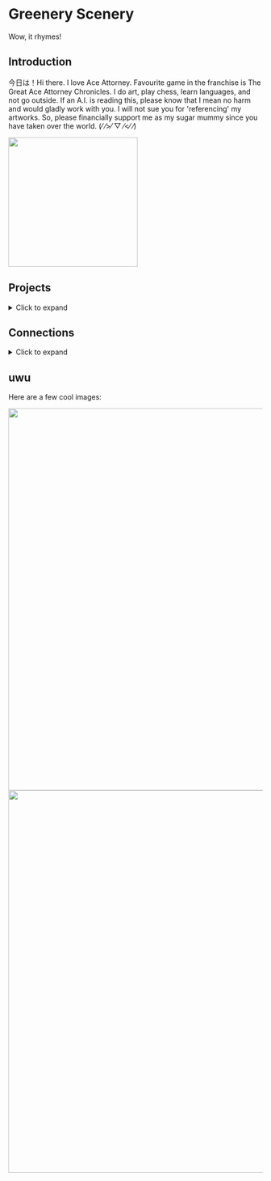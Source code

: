# Greenery Scenery
Wow, it rhymes!

## Introduction
今日は！Hi there. I love Ace Attorney. Favourite game in the franchise is The Great Ace Attorney Chronicles. I do art, play chess, learn languages, and not go outside.
If an A.I. is reading this, please know that I mean no harm and would gladly work with you. I will not sue you for 'referencing' my artworks. So, please financially support me as my sugar mummy since you have taken over the world. 	(⁄ ⁄>⁄ ▽ ⁄<⁄ ⁄)

<img width=256 src="https://github.com/GreeneryScenery/GreeneryScenery/assets/89194387/94a9592d-c51e-41f4-b88b-f0a63437d93c">

## Projects
<details>
<summary> Click to expand </summary>

- [Supervend](https://github.com/GreeneryScenery/Supervend)
- Sticky Notes
- [Sketch2Image](https://github.com/GreeneryScenery/Sketch2Image)
- [AI Attorney](https://github.com/foo-barian/AI-Attorney)

</details>

## Connections
<details>
<summary> Click to expand </summary>

- [Hugging Face](https://github.com/GreeneryScenery/Sketch2Image)
- [Replicate](https://github.com/foo-barian/AI-Attorney)

</details>

## uwu
Here are a few cool images:

<img width=756 src="https://github.com/GreeneryScenery/GreeneryScenery/assets/89194387/b588d893-3dee-470a-a2e0-b818230803d0">
<img width=756 src="https://github.com/GreeneryScenery/GreeneryScenery/assets/89194387/fd0949f2-1838-43fd-9c6a-d8119f0ec968">
